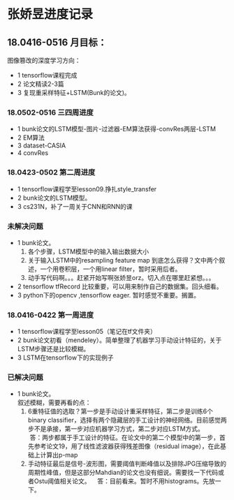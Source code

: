 # 张娇昱进度记录

## 18.0416-0516 月目标：
图像篡改的深度学习方向：
* 1 tensorflow课程完成
* 2 论文精读2-3篇
* 3 复现重采样特征+LSTM(Bunk的论文)。

### 18.0502-0516 三四周进度
* 1 bunk论文的LSTM模型-图片-过滤器-EM算法获得-convRes两层-LSTM
* 2 EM算法
* 3 dataset-CASIA
* 4 convRes



### 18.0423-0502 第二周进度
* 1 tensorflow课程学至lesson09.挣扎style_transfer
* 2 bunk论文的LSTM模型。
* 3 cs231N，补了一周关于CNN和RNN的课

### 未解决问题
* 1 bunk论文。
  1.  各个步骤，LSTM模型中的输入输出数据大小
  2.  关于输入LSTM中的resampling feature map 到底怎么获得？文中两个叙述，一个用卷积层，一个用linear filter，暂时采用后者。
  3.  动手写代码啊。。。赶紧开始写啊张娇昱orz。切入点在哪里赶紧想。。。
* 2 tensorflow tfRecord 比较重要，可以用来制作自己的数据集。回头细看。
* 3 python下的opencv ,tensorflow eager. 暂时感觉不重要。搁置。

### 18.0416-0422 第一周进度  
* 1 tensorflow课程学至lesson05（笔记在tf文件夹）  
* 2 bunk论文初看（mendeley）。简单整理了机器学习手动设计特征的，关于LSTM步骤还是比较模糊。  
* 3 LSTM在tensorflow下的实现例子  

### 已解决问题
* 1 bunk论文。  
叙述模糊，需要再看的点：  
  1. 6重特征值的选取？第一步是手动设计重采样特征，第二步是训练6个binary classifier，选择有两个隐藏层的手工设计的神经网络。目前感觉两步不是承接，第一步对应机器学习方式，第二步对应LSTM方式。  
  答：两步都属于手工设计的特征。在论文中的第二个模型中的第一步，首先参考论文19，用了线性滤波器获得残差图像（residual image），在此基础上计算出p-map
  2. 手动特征最后是信号-波形图，需要阈值判断峰值以及排除JPG压缩导致的周期性峰值，但是这部分Mahdian的论文也没有细说。需要找一下代码或者Ostu阈值相关论文。  
  答：目前看来。暂时不用histograms。先放一下。

